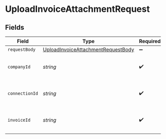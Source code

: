 # UploadInvoiceAttachmentRequest


## Fields

| Field                                                                                               | Type                                                                                                | Required                                                                                            | Description                                                                                         | Example                                                                                             |
| --------------------------------------------------------------------------------------------------- | --------------------------------------------------------------------------------------------------- | --------------------------------------------------------------------------------------------------- | --------------------------------------------------------------------------------------------------- | --------------------------------------------------------------------------------------------------- |
| `requestBody`                                                                                       | [UploadInvoiceAttachmentRequestBody](../../models/operations/uploadinvoiceattachmentrequestbody.md) | :heavy_minus_sign:                                                                                  | N/A                                                                                                 |                                                                                                     |
| `companyId`                                                                                         | *string*                                                                                            | :heavy_check_mark:                                                                                  | Unique identifier for a company.                                                                    | 8a210b68-6988-11ed-a1eb-0242ac120002                                                                |
| `connectionId`                                                                                      | *string*                                                                                            | :heavy_check_mark:                                                                                  | Unique identifier for a connection.                                                                 | 2e9d2c44-f675-40ba-8049-353bfcb5e171                                                                |
| `invoiceId`                                                                                         | *string*                                                                                            | :heavy_check_mark:                                                                                  | Unique identifier for an invoice.                                                                   |                                                                                                     |